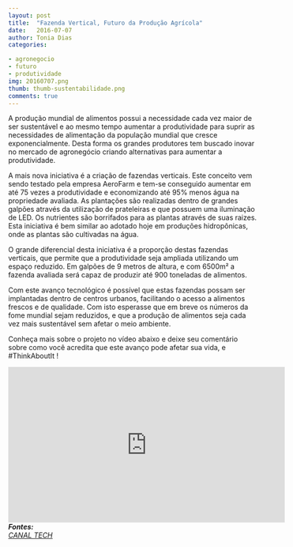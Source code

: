 ```yaml
---
layout: post
title:  "Fazenda Vertical, Futuro da Produção Agrícola"
date:   2016-07-07
author: Tonia Dias
categories: 

- agronegocio
- futuro
- produtividade
img: 20160707.png
thumb: thumb-sustentabilidade.png
comments: true
---
```


A produção mundial de alimentos possui a necessidade cada vez maior de ser sustentável e ao mesmo tempo aumentar a produtividade para suprir as necessidades de alimentação da população mundial que cresce exponencialmente. Desta forma os grandes produtores tem buscado inovar no mercado de agronegócio criando alternativas para aumentar a produtividade.<!--more-->

A mais nova iniciativa é a criação de fazendas verticais. Este conceito vem sendo testado pela empresa AeroFarm e tem-se conseguido aumentar em até 75 vezes a produtividade e economizando até 95% menos água na propriedade avaliada. As plantações são realizadas dentro de grandes galpões através da utilização de prateleiras e que possuem uma iluminação de LED. Os nutrientes são borrifados para as plantas através de suas raizes. Esta iniciativa é bem similar ao adotado hoje em produções hidropônicas, onde as plantas são cultivadas na água.

O grande diferencial desta iniciativa é a proporção destas fazendas verticais, que permite que a produtividade seja ampliada utilizando um espaço reduzido. Em galpões de 9 metros de altura, e com 6500m² a fazenda avaliada será capaz de produzir até 900 toneladas de alimentos.

Com este avanço tecnológico é possível que estas fazendas possam ser implantadas dentro de centros urbanos, facilitando o acesso a alimentos frescos e de qualidade. Com isto esperasse que em breve os números da fome mundial sejam reduzidos, e que a produção de alimentos seja cada vez mais sustentável sem afetar o meio ambiente. 

Conheça mais sobre o projeto no vídeo abaixo e deixe seu comentário sobre como você acredita que este avanço pode afetar sua vida, e #ThinkAboutIt !

<iframe width="560" height="315" src="https://www.youtube.com/embed/-_tvJtUHnmU" frameborder="0" allowfullscreen></iframe>

<i>
	<b>Fontes: </b><br/>
	<a href="http://canaltech.com.br/noticia/curiosidades/fazenda-vertical-promete-producao-75-vezes-maior-do-que-uma-tradicional-72331/">CANAL TECH</a><br/>
</i>